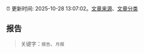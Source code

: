:alarm_clock: 更新时间: 2025-10-28 13:07:02。[文章来源](/README.md)、[文章分类](/TAGS.md)

## 报告


> 关键字：`报告`、`月报`



